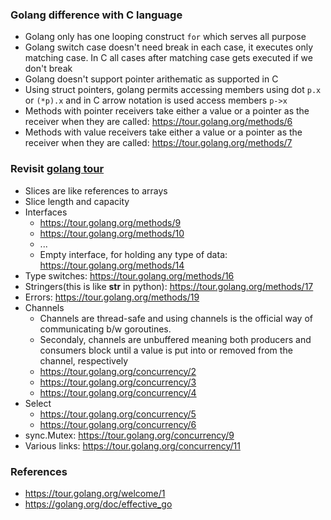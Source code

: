 ### Golang difference with C language
- Golang only has one looping construct `for` which serves all purpose
- Golang switch case doesn't need break in each case, it executes only matching case. In C all cases after matching case gets executed if we don't break
- Golang doesn't support pointer arithematic as supported in C
- Using struct pointers, golang permits accessing members using dot `p.x` or `(*p).x` and in C arrow notation is used access members `p->x`
- Methods with pointer receivers take either a value or a pointer as the receiver when they are called: https://tour.golang.org/methods/6
- Methods with value receivers take either a value or a pointer as the receiver when they are called: https://tour.golang.org/methods/7

### Revisit [golang tour](https://tour.golang.org)
- Slices are like references to arrays
- Slice length and capacity
- Interfaces
  - https://tour.golang.org/methods/9
  - https://tour.golang.org/methods/10
  - ...
  - Empty interface, for holding any type of data: https://tour.golang.org/methods/14
- Type switches: https://tour.golang.org/methods/16
- Stringers(this is like __str__ in python): https://tour.golang.org/methods/17
- Errors: https://tour.golang.org/methods/19
- Channels
  - Channels are thread-safe and using channels is the official way of communicating b/w goroutines.
  - Secondaly, channels are unbuffered meaning both producers and consumers block until a value is put into or removed from the channel, respectively
  - https://tour.golang.org/concurrency/2
  - https://tour.golang.org/concurrency/3
  - https://tour.golang.org/concurrency/4
- Select
  - https://tour.golang.org/concurrency/5
  - https://tour.golang.org/concurrency/6
- sync.Mutex: https://tour.golang.org/concurrency/9
- Various links: https://tour.golang.org/concurrency/11

### References
- https://tour.golang.org/welcome/1
- https://golang.org/doc/effective_go
